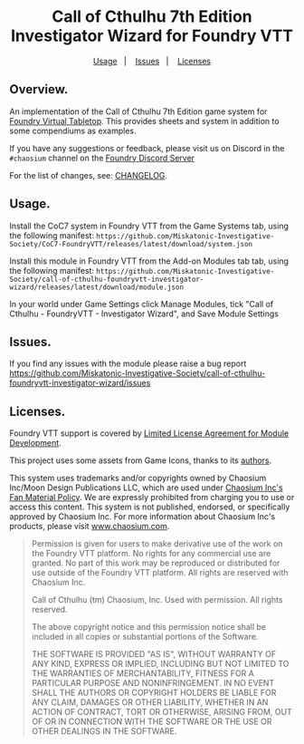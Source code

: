 <h1 align="center">Call of Cthulhu 7th Edition Investigator Wizard for Foundry VTT</h1>
<p align="center">
  <a href="#usage">Usage</a>&nbsp;&nbsp;&nbsp;|&nbsp;&nbsp;&nbsp;
  <a href="#issues">Issues</a>&nbsp;&nbsp;&nbsp;|&nbsp;&nbsp;&nbsp;
  <a href="#licenses">Licenses</a>
</p>

## Overview.

An implementation of the Call of Cthulhu 7th Edition game system for [Foundry Virtual Tabletop](http://foundryvtt.com). This provides sheets and system in addition to some compendiums as examples.

If you have any suggestions or feedback, please visit us on Discord in the `#chaosium` channel on the [Foundry Discord Server](discord.gg/foundryvtt)

For the list of changes, see: [CHANGELOG](https://github.com/Miskatonic-Investigative-Society/call-of-cthulhu-foundryvtt-investigator-wizard/blob/develop/.github/CHANGELOG.md).

## Usage.

Install the CoC7 system in Foundry VTT from the Game Systems tab, using the following manifest:
`https://github.com/Miskatonic-Investigative-Society/CoC7-FoundryVTT/releases/latest/download/system.json`

Install this module in Foundry VTT from the Add-on Modules tab tab, using the following manifest:
`https://github.com/Miskatonic-Investigative-Society/call-of-cthulhu-foundryvtt-investigator-wizard/releases/latest/download/module.json`

In your world under Game Settings click Manage Modules, tick "Call of Cthulhu - FoundryVTT - Investigator Wizard", and Save Module Settings

## Issues.

If you find any issues with the module please raise a bug report https://github.com/Miskatonic-Investigative-Society/call-of-cthulhu-foundryvtt-investigator-wizard/issues

## Licenses.

Foundry VTT support is covered by [Limited License Agreement for Module Development](https://foundryvtt.com/article/license/).

This project uses some assets from Game Icons, thanks to its [authors](https://game-icons.net/about.html#authors).

This system uses trademarks and/or copyrights owned by Chaosium Inc/Moon Design Publications LLC, which are used under [Chaosium Inc's Fan Material Policy](https://www.chaosium.com/fan-material-policy/). We are expressly prohibited from charging you to use or access this content. This system is not published, endorsed, or specifically approved by Chaosium Inc. For more information about Chaosium Inc's products, please visit www.chaosium.com.

> Permission is given for users to make derivative use of the work on the Foundry VTT platform. No rights for any commercial use are granted. No part of this work may be reproduced or distributed for use outside of the Foundry VTT platform. All rights are reserved with Chaosium Inc.
>
> Call of Cthulhu (tm) Chaosium, Inc. Used with permission. All rights reserved.
>
> The above copyright notice and this permission notice shall be included in all copies or substantial portions of the Software.
>
> THE SOFTWARE IS PROVIDED "AS IS", WITHOUT WARRANTY OF ANY KIND, EXPRESS OR IMPLIED, INCLUDING BUT NOT LIMITED TO THE WARRANTIES OF MERCHANTABILITY, FITNESS FOR A PARTICULAR PURPOSE AND NONINFRINGEMENT. IN NO EVENT SHALL THE AUTHORS OR COPYRIGHT HOLDERS BE LIABLE FOR ANY CLAIM, DAMAGES OR OTHER LIABILITY, WHETHER IN AN ACTION OF CONTRACT, TORT OR OTHERWISE, ARISING FROM, OUT OF OR IN CONNECTION WITH THE SOFTWARE OR THE USE OR OTHER DEALINGS IN THE SOFTWARE.